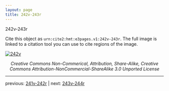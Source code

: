```yaml
---
layout: page
title: 242v-243r
---
```


242v-243r

Cite this object as `urn:cite2:hmt:e3pages.v1:242v-243r`.  The full image is linked to a citation tool you can use to cite regions of the image.

[![242v](http://www.homermultitext.org/iipsrv?IIIF=/project/homer/pyramidal/deepzoom/hmt/e3bifolio/v1/null.tif/full/800,/0/default.jpg)](http://www.homermultitext.org/ict2/?urn=urn:cite2:hmt:e3bifolio.v1:null) 

<p style="text-align: center; font-style: italic;">Creative Commons Non-Commerical, Attribution, Share-Alike, Creative Commons Attribution-NonCommercial-ShareAlike 3.0 Unported License</p>

---

previous: [241v-242r](../241v-242r/) | next: [243v-244r](../243v-244r/)